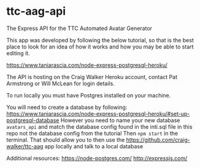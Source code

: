 # ttc-aag-api
The Express API for the TTC Automated Avatar Generator

This app was developed by following the below tutorial, so that is the best place to look for an idea of how it works and how you may be able to start editing it.

https://www.taniarascia.com/node-express-postgresql-heroku/

The API is hosting on the Craig Walker Heroku account, contact Pat Armstrong or Will McLean for login details.

To run locally you must have Postgres installed on your machine.

You will need to create a database by following: https://www.taniarascia.com/node-express-postgresql-heroku/#set-up-postgresql-database
However you need to name your new database `avatars_api` and match the database config found in the inti.sql file in this repo not the database config from the tutorial
Then `npm start` in the terminal. That should allow you to then use the https://github.com/craig-walker/ttc-aag app locally and talk to a local database

Additional resources: 
https://node-postgres.com/
http://expressjs.com/